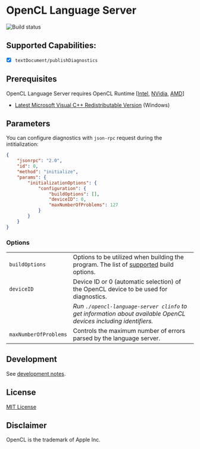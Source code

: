 # OpenCL Language Server

![Build status](https://github.com/galarius/opencl-language-server/actions/workflows/build.yml/badge.svg)

## Supported Capabilities:

- [x] `textDocument/publishDiagnostics`

## Prerequisites

OpenCL Language Server requires OpenCL Runtime [[Intel](https://software.intel.com/en-us/articles/opencl-drivers), [NVidia](http://www.nvidia.com/Download/index.aspx), [AMD](http://support.amd.com/en-us/download)]

* [Latest Microsoft Visual C++ Redistributable Version](https://learn.microsoft.com/en-us/cpp/windows/latest-supported-vc-redist?view=msvc-170) (Windows)

## Parameters

You can configure diagnostics with `json-rpc` request during the intitialization:

```json
{
    "jsonrpc": "2.0",
    "id": 0,
    "method": "initialize",
    "params": {
        "initializationOptions": {
            "configuration": {
                "buildOptions": [],
                "deviceID": 0,
                "maxNumberOfProblems": 127
            }
        }
    }
}
```

### Options

|||
| --- | --- |
| `buildOptions` | Options to be utilized when building the program. The list of [supported](https://registry.khronos.org/OpenCL/sdk/2.1/docs/man/xhtml/clBuildProgram.html) build options. |
| `deviceID` | Device ID or 0 (automatic selection) of the OpenCL device to be used for diagnostics. |
| |  *Run `./opencl-language-server clinfo` to get information about available OpenCL devices including identifiers.* |
| `maxNumberOfProblems` | Controls the maximum number of errors parsed by the language server. |

## Development

See [development notes](DEV.md).

## License

[MIT License](https://raw.githubusercontent.com/Galarius/opencl-language-server/main/LICENSE)

## Disclaimer

OpenCL is the trademark of Apple Inc.

